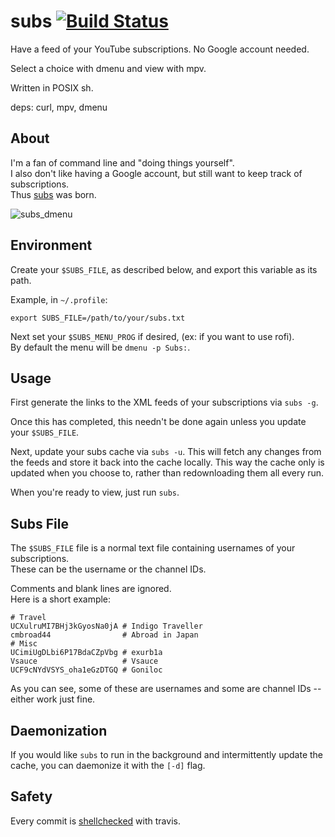 # subs [![Build Status](https://api.travis-ci.org/mitchweaver/subs.svg?branch=master)](https://travis-ci.com/mitchweaver/subs)

Have a feed of your YouTube subscriptions. No Google account needed.

Select a choice with dmenu and view with mpv.

Written in POSIX sh.

deps: curl, mpv, dmenu

## About

I'm a fan of command line and "doing things yourself".  
I also don't like having a Google account, but still want to keep track of subscriptions.  
Thus [subs](http://github.com/mitchweaver/subs) was born.

![subs_dmenu]()

## Environment

Create your `$SUBS_FILE`, as described below, and export this variable as its path.

Example, in `~/.profile`:

`export SUBS_FILE=/path/to/your/subs.txt`

Next set your `$SUBS_MENU_PROG` if desired, (ex: if you want to use rofi).  
By default the menu will be `dmenu -p Subs:`.

## Usage

First generate the links to the XML feeds of your subscriptions via `subs -g`.

Once this has completed, this needn't be done again unless you update your `$SUBS_FILE`.

Next, update your subs cache via `subs -u`. This will fetch any
changes from the feeds and store it back into the cache locally.
This way the cache only is updated when you choose to, rather than
redownloading them all every run.

When you're ready to view, just run `subs`.

## Subs File

The `$SUBS_FILE` file is a normal text file containing usernames of your subscriptions.  
These can be the username or the channel IDs.

Comments and blank lines are ignored.  
Here is a short example:

```
# Travel
UCXulruMI7BHj3kGyosNa0jA # Indigo Traveller
cmbroad44                # Abroad in Japan
# Misc
UCimiUgDLbi6P17BdaCZpVbg # exurb1a
Vsauce                   # Vsauce
UCF9cNYdVSYS_oha1eGzDTGQ # Goniloc
```

As you can see, some of these are usernames and some are channel IDs -- either work just fine.

## Daemonization

If you would like `subs` to run in the background and intermittently update the cache, you can
daemonize it with the `[-d]` flag.

## Safety

Every commit is [shellchecked](https://github.com/mitchweaver/subs/blob/master/.travis.yml) with travis.
